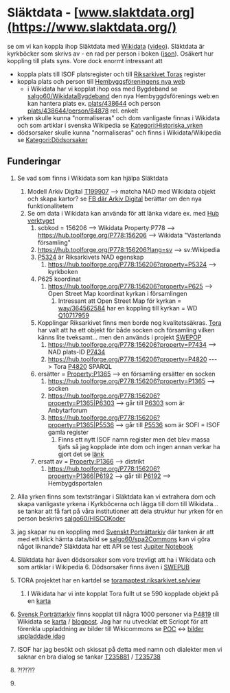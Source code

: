 # Släktdata - [www.slaktdata.org](https://www.slaktdata.org/)
se om vi kan koppla ihop Släktdata med [Wikidata](https://www.wikidata.org) ([video](https://www.youtube.com/watch?v=m_9_23jXPoE)). Släktdata är kyrkböcker som skrivs av - en rad per person i boken ([json](
https://www.slaktdata.org/?p=getregbyid&sldid=156206_F7_710)). Osäkert hur koppling till plats syns. Vore dock enormt intressant att 
* koppla plats till ISOF platsregister och till [Riksarkivet Toras](https://riksarkivet.se/tora) register
* koppla plats och person till [Hembyggsföreningens nya web](https://www.hembygd.se/shf/plats/1442)
  * i Wikidata har vi kopplat ihop oss med Bygdeband se [salgo60/WikidataBygdeband](https://github.com/salgo60/WikidataBygdeband) den nya Hembyggdsförenings web:en kan hantera plats ex. [plats/438644](https://www.hembygd.se/hallasockenforening/plats/438644) och person [plats/438644/person/84878](https://www.hembygd.se/hallasockenforening/plats/438644/person/84878) rel. enkelt 
* yrken skulle kunna "normaliseras" och dom vanligaste finnas i Wikidata och som artiklar i svenska Wikipedia se [Kategori:Historiska_yrken](https://sv.wikipedia.org/wiki/Kategori:Historiska_yrken)
* dödsorsaker skulle kunna "normaliseras" och finns i Wikidata/Wikipedia se [Kategori:Dödsorsaker](https://sv.wikipedia.org/wiki/Kategori:D%C3%B6dsorsaker) 

## Funderingar
1. Se vad som finns i Wikidata som kan hjälpa Släktdata
     1. Modell Arkiv Digital [T199907](https://phabricator.wikimedia.org/T199907) --> matcha NAD med Wikidata objekt och skapa kartor? se [FB där Arkiv Digital](https://www.facebook.com/arkivdigital/posts/3000089753350216) berättar om den nya funktionalitetem
     1. Se om data i Wikidata kan använda för att länka vidare ex. med [Hub verktyget](https://hub.toolforge.org/)
        1. scbkod = 156206 --> Wikidata Property:P778 --> https://hub.toolforge.org/P778:156206 --> Wikidata "Västerlanda församling"
        2. https://hub.toolforge.org/P778:156206?lang=sv --> sv:Wikipedia
        3. [P5324](https://www.wikidata.org/wiki/Property:P5324) är Riksarkivets NAD egenskap
            1. https://hub.toolforge.org/P778:156206?property=P5324  --> kyrkboken
        2. P625 koordinat
            1. https://hub.toolforge.org/P778:156206?property=P625 --> Open Street Map koordinat kyrkan i församlingen
               1. Intressant att Open Street Map för kyrkan = [way/364562584](https://www.openstreetmap.org/way/364562584) har en koppling till kyrkan = WD [Q10717959](https://www.wikidata.org/wiki/Q10717959)
        1. Kopplingar Riksarkivet finns men borde nog kvalitetssäkras. [Tora](https://riksarkivet.se/tora) har valt att ha ett objekt för både socken och församling vilken känns lite tveksamt... men den används i projekt [SWEPOP](https://swedpop.se/data-description/)
            1. https://hub.toolforge.org/P778:156206?property=P7434 --> NAD plats-ID [P7434](https://www.wikidata.org/wiki/Property:P7434)
            2. https://hub.toolforge.org/P778:156206?property=P4820 ---> Tora [P4820](https://www.wikidata.org/wiki/Property:P4820) SPARQL      
        3. ersätter = [Property:P1365](https://www.wikidata.org/wiki/Property:P1365) --> en församling ersätter en socken
            1. https://hub.toolforge.org/P778:156206?property=P1365 --> socken
            2. https://hub.toolforge.org/P778:156206?property=P1365|P6303  --> går till [P6303](https://www.wikidata.org/wiki/Property:P6303) som är Anbytarforum
            3. https://hub.toolforge.org/P778:156206?property=P1365|P5536  --> går till [P5536](https://www.wikidata.org/wiki/Property:P5536) som är SOFI = ISOF gamla register
                1. Finns ett nytt ISOF namn register men det blev massa tjafs så jag kopplade inte dom och ingen annan verkar ha gjort det se [länk](https://www.wikidata.org/wiki/Wikidata:Property_proposal/Place#ISOF_Place_(en)_%E2%80%93_(V%C3%A4nligen_%C3%B6vers%C3%A4tt_detta_till_svenska.))
        4. ersatt av = [Property:P1366](https://www.wikidata.org/wiki/Property:P1366) --> distrikt
            1. https://hub.toolforge.org/P778:156206?property=P1366|P6192 --> går till [P6192](https://www.wikidata.org/wiki/Property:P6192) --> Hembygdsportalen

3. Alla yrken finns som textsträngar i Släktdata kan vi extrahera dom och skapa vanligaste yrkena i Kyrkböcerna och lägga till dom till Wikidata... se tankar att få fart på våra institutioner att dela struktur hur yrken för en person beskrivs [salgo60/HISCOKoder](https://github.com/salgo60/HISCOKoder)
4. jag skapar nu en koppling med [Svenskt Porträttarkiv](https://portrattarkiv.se/about) där tanken är att med ett klick hämta data/bild se [salgo60/spa2Commons](https://github.com/salgo60/spa2Commons) kan vi göra något liknande? Släktdata har ett API se test [Jupiter Notebook](https://github.com/salgo60/slaktdata/blob/main/Jupyter/Slaktdata.ipynb)
5. Släktdata har även dödsorsaker som vore trevligt att ha i Wikidata och som artiklar i Wikipedia
   6. Dödsorsaker finns även i [SWEPUB](https://swedpop.se/wp-content/uploads/2021/07/Principles-of-Coding-Cause-of-Death.pdf)  
7. TORA projektet har en kartdel se [toramaptest.riksarkivet.se/view](http://toramaptest.riksarkivet.se/view) 
    1. I Wikidata har vi inte kopplat Tora fullt ut se 590 kopplade objekt på en [karta](http://tinyurl.com/y88mgl2k) 
8. [Svensk Porträttarkiv](https://portrattarkiv.se/about) finns kopplat till några 1000 personer via [P4819](https://www.wikidata.org/wiki/Property:P4819) till Wikidata se [karta](https://query.wikidata.org/embed.html#%23%20Query%20Find%20in%20WikiData%20people%20with%20Svenskt%20Portr%C3%A4ttArkiv%20%0A%23%20Show%20Wikitree%20ID%2C%20Find%20A%20Grave%20ID%20and%20if%20picture%20of%20the%20grave%20exist%0A%23%20version%202%20Google%20map%20link%0A%23defaultView%3AMap%0Aselect%20distinct%20%20%28Sample%28%3FSPA%29%20AS%20%3FSPA%29%20%3Farticle%20%3Fperson%20%3FpersonLabel%20%20%3FpersonDescription%20%20%28Sample%28%3Fpic%29%20as%20%3Fpic%29%20%3Fcoord%20%3Fcoord2%20%3Fcoord3%20%3FSBL%20%3FGeni%20%7B%0A%7B%0A%20%20%20%3Fperson%20wdt%3AP4819%20%3FSPAID%09%09%09%09%09%09%23%20Svenskt%20Portr%C3%A4ttarkiv%0A%20%20%20OPTIONAL%7B%3Fperson%20wdt%3AP3217%20%3FSBLID%7D%20.%09%09%20%20%20%20%23%20SBL%0A%20%20%20OPTIONAL%7B%3Fperson%20wdt%3AP2600%20%3FGeniID%7D%20.%20%20%20%20%20%20%20%20%23%20Geni%0A%20%0A%20%20%20OPTIONAL%7B%20%3Fperson%20wdt%3AP18%20%3Fpic%20.%7D%20%09%09%09%09%09%23%20If%20we%20have%20an%20illustration%0A%20%20%20OPTIONAL%7B%20%3Fperson%20wdt%3AP1442%20%3FpicGrave%20.%7D%20%09%09%09%23%20If%20we%20have%20a%20picture%20of%20the%20grave%0A%20%20%20BIND%20%28URI%28CONCAT%28%22https%3A%2F%2Fsok.riksarkivet.se%2Fsbl%2FPresentation.aspx%3Fid%3D%22%2C%3FSBLID%29%29%20AS%20%3FSBL%29%0A%20%20%20BIND%20%28URI%28CONCAT%28%22https%3A%2F%2Fportrattarkiv.se%2Fdetails%2F%22%2C%3FSPAID%29%29%20AS%20%3FSPA%29%0A%20%20%20OPTIONAL%20%7B%20%20%3Fperson%20wdt%3AP19%20%3Floc%20.%20%09%09%09%23%20P19%20Place%20of%20Birth%0A%20%20%20%20%3Floc%20wdt%3AP625%20%3Fcoord%20%7D%20.%20%20%20%20%09%09%09%09%23%20Get%20coordinates%20from%20Place%20of%20Birth%0A%20%20%20OPTIONAL%20%7B%20%20%3Fperson%20wdt%3AP20%20%3Floc2%20.%20%09%09%09%23%20P19%20Place%20of%20Death%0A%20%20%20%20%3Floc2%20wdt%3AP625%20%3Fcoord2%20%7D%20.%20%20%20%20%09%09%09%09%23%20Get%20coordinates%20from%20Place%20of%20Death%0A%20%20%20OPTIONAL%20%7B%20%20%3Fperson%20wdt%3AP119%20%3Floc3%20.%20%09%09%09%23%20P19%20Place%20of%20Burial%0A%20%20%20%20%3Floc3%20wdt%3AP625%20%3Fcoord3%20%7D%20.%20%20%20%20%09%09%09%09%23%20Get%20coordinates%20from%20Place%20of%20Burial%0A%0A%20%20%20BIND%20%28URI%28CONCAT%28%22https%3A%2F%2Fwww.geni.com%2Fpeople%2F%22%2C%3FGeniID%29%29%20AS%20%3FGeni%29%0A%0A%20%20%20OPTIONAL%20%7B%0A%20%20%20%20%20%20%3Farticle%20schema%3Aabout%20%3Fperson%20.%0A%20%20%20%20%20%20%3Farticle%20schema%3AinLanguage%20%22sv%22%20.%0A%20%20%20%20%20%20%3Farticle%20schema%3AisPartOf%20%3Chttps%3A%2F%2Fsv.wikipedia.org%2F%3E%20.%0A%20%20%20%20%7D%0A%20%20%20OPTIONAL%20%7B%0A%20%20%20%20%20%20%3Farticle%20schema%3Aabout%20%3Fperson%20.%0A%20%20%20%20%20%20%3Farticle%20schema%3AinLanguage%20%22en%22%20.%0A%20%20%20%20%20%20%3Farticle%20schema%3AisPartOf%20%3Chttps%3A%2F%2Fsv.wikipedia.org%2F%3E%20.%0A%20%20%20%20%7D%0A%0A%20%20%20OPTIONAL%20%7B%20%3Fperson%20wdt%3AP106%20%3Fgroup%20.%7D%20%09%09%09%23%20Occupation%20in%20Layer%0A%0A%7D%20%20%20%0A%20%20SERVICE%20wikibase%3Alabel%20%7B%20bd%3AserviceParam%20wikibase%3Alanguage%20%22sv%22%2C%22en%22%7D%0A%20%7D%0Agroup%20by%20%3Farticle%20%3Fperson%20%3FpersonLabel%20%20%3FpersonDescription%20%3Fcoord%20%3Fcoord2%20%3Fcoord3%20%3FSBL%20%3FGeni%0AOrder%20by%20%3FpersonLabel) / [blogpost](http://minancestry.blogspot.com/2018/02/svenskt-portrattarkiv_10.html). Jag har nu utvecklat ett Scriopt för att förenkla uppladdning av bilder till Wikicommons se [POC](https://github.com/salgo60/spa2Commons) <-> [bilder uppladdade idag](https://commons.wikimedia.org/w/index.php?title=Special:Search&limit=500&offset=0&ns0=1&ns6=1&ns12=1&ns14=1&ns100=1&ns106=1&search=haswbstatement%3AP4819)
9. ISOF har jag besökt och skissat på detta med namn och dialekter men vi saknar en bra dialog se tankar [T235881](https://phabricator.wikimedia.org/T235881) / [T235738](https://phabricator.wikimedia.org/T235738)
10. ?!?!?!?    
11. 
